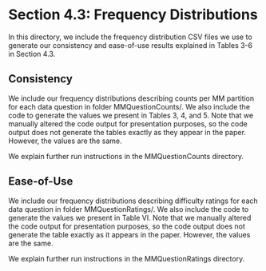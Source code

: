 # Section 4.3: Frequency Distributions
In this directory, we include the frequency distribution CSV files we use to generate our consistency and ease-of-use results explained in Tables 3-6 in Section 4.3.

## Consistency
We include our frequency distributions describing counts per MM partition for each data question in folder MMQuestionCounts/.
We also include the code to generate the values we present in Tables 3, 4, and 5. Note that we manually altered the code output for presentation purposes, so the code output does not generate the tables exactly as they appear in the paper.
However, the values are the same.

We explain further run instructions in the MMQuestionCounts directory.

## Ease-of-Use
We include our frequency distributions describing difficulty ratings for each data question in folder MMQuestionRatings/.
We also include the code to generate the values we present in Table VI. Note that we manually altered the code output for presentation purposes, so the code output does not generate the table exactly as it appears in the paper.
However, the values are the same. 

We explain further run instructions in the MMQuestionRatings directory.


